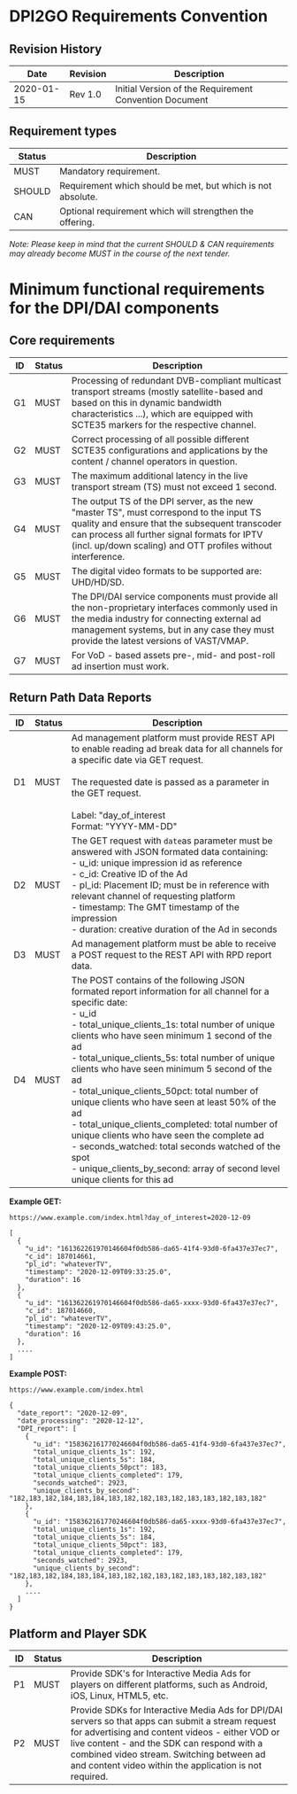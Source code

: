 # DPI2GO Requirements Convention

## Revision History

| **Date**   | **Revision** | **Description**                                        |
| ---------- | ------------ | ------------------------------------------------------ |
| 2020-01-15 | Rev 1.0      | Initial Version of the Requirement Convention Document |

## Requirement types

| **Status** | **Description**                                             |
| ---------- | ----------------------------------------------------------- |
| MUST       | Mandatory requirement.                                      |
| SHOULD     | Requirement which should be met, but which is not absolute. |
| CAN        | Optional requirement which will strengthen the offering.    |

_Note: Please keep in mind that the current SHOULD &amp; CAN requirements may already become MUST in the course of the next tender._

# Minimum functional requirements for the DPI/DAI components

## Core requirements

| **ID** | **Status** | **Description**                                              |
| ------ | ---------- | ------------------------------------------------------------ |
| G1     | MUST       | Processing of redundant DVB-compliant multicast transport streams (mostly satellite-based and based on this in dynamic bandwidth characteristics ...), which are equipped with SCTE35 markers for the respective channel. |
| G2     | MUST       | Correct processing of all possible different SCTE35 configurations and applications by the content / channel operators in question. |
| G3     | MUST       | The maximum additional latency in the live transport stream (TS) must not exceed 1 second. |
| G4     | MUST       | The output TS of the DPI server, as the new "master TS", must correspond to the input TS quality and ensure that the subsequent transcoder can process all further signal formats for IPTV (incl. up/down scaling) and OTT profiles without interference. |
| G5     | MUST       | The digital video formats to be supported are: UHD/HD/SD.    |
| G6     | MUST       | The DPI/DAI service components must provide all the non-proprietary interfaces commonly used in the media industry for connecting external ad management systems, but in any case they must provide the latest versions of VAST/VMAP. |
| G7     | MUST       | For VoD - based assets pre-, mid- and post-roll ad insertion must work. |

## Return Path Data Reports

| **ID** | **Status** | **Description**                                              |
| ------ | ---------- | ------------------------------------------------------------ |
| D1     | MUST       | Ad management platform must provide REST API to enable reading ad break data for all channels for a specific date via GET request.<br /><br />The requested date is passed as a parameter in the GET request.<br/><br/>Label: "day_of_interest<br/>Format: "YYYY-MM-DD" |
| D2     | MUST       | The GET request with `date`as parameter must be answered with JSON formated data containing:<br/>- u_id: unique impression id as reference<br/>- c_id: Creative ID of the Ad<br/>- pl_id: Placement ID; must be in reference with relevant channel of requesting platform<br/>- timestamp: The GMT timestamp of the impression<br/>- duration: creative duration of the Ad in seconds |
| D3     | MUST       | Ad management platform must be able to receive a POST request to the REST API with RPD report data. |
| D4     | MUST       | The POST contains of the following JSON formated report information for all channel for a specific date:<br />- u_id<br/>- total_unique_clients_1s: total number of unique clients who have seen minimum 1 second of the ad<br/>- total_unique_clients_5s: total number of unique clients who have seen minimum 5 second of the ad<br/>- total_unique_clients_50pct: total number of unique clients who have seen at least 50% of the ad<br/>- total_unique_clients_completed: total number of unique clients who have seen the complete ad<br/>- seconds_watched: total seconds watched of the spot<br/>- unique_clients_by_second: array of second level unique clients for this ad |

**Example GET:**

```
https://www.example.com/index.html?day_of_interest=2020-12-09

[
  {
    "u_id": "161362261970146604f0db586-da65-41f4-93d0-6fa437e37ec7",
    "c_id": 187014661,
    "pl_id": "whateverTV",
    "timestamp": "2020-12-09T09:33:25.0",
    "duration": 16
  },
  {
    "u_id": "161362261970146604f0db586-da65-xxxx-93d0-6fa437e37ec7",
    "c_id": 187014660,
    "pl_id": "whateverTV",
    "timestamp": "2020-12-09T09:43:25.0",
    "duration": 16
  },
  ....
]
```

**Example POST:**

```
https://www.example.com/index.html

{
  "date_report": "2020-12-09",
  "date_processing": "2020-12-12",
  "DPI_report": [
    {
      "u_id": "158362161770246604f0db586-da65-41f4-93d0-6fa437e37ec7",
      "total_unique_clients_1s": 192,
      "total_unique_clients_5s": 184,
      "total_unique_clients_50pct": 183,
      "total_unique_clients_completed": 179,
      "seconds_watched": 2923,
      "unique_clients_by_second": "182,183,182,184,183,184,183,182,182,183,182,183,183,182,183,182"
    },
    {
      "u_id": "158362161770246604f0db586-da65-xxxx-93d0-6fa437e37ec7",
      "total_unique_clients_1s": 192,
      "total_unique_clients_5s": 184,
      "total_unique_clients_50pct": 183,
      "total_unique_clients_completed": 179,
      "seconds_watched": 2923,
      "unique_clients_by_second": "182,183,182,184,183,184,183,182,182,183,182,183,183,182,183,182"
    },
    ....
  ]
}
```

## **Platform and Player SDK**   

| **ID** | **Status** | **Description**                                              |
| ------ | ---------- | ------------------------------------------------------------ |
| P1     | MUST       | Provide SDK's for Interactive Media Ads for players on different platforms, such as Android, iOS, Linux, HTML5, etc. |
| P2     | MUST       | Provide SDKs for Interactive Media Ads for DPI/DAI servers so that apps can submit a stream request for advertising and content videos - either VOD or live content - and the SDK can respond with a combined video stream. Switching between ad and content video within the application is not required. |

